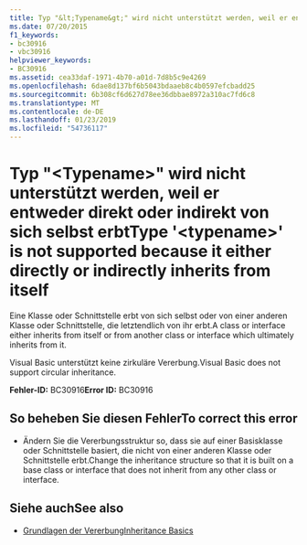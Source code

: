 ```yaml
---
title: Typ "&lt;Typename&gt;" wird nicht unterstützt werden, weil er entweder direkt oder indirekt von sich selbst erbt
ms.date: 07/20/2015
f1_keywords:
- bc30916
- vbc30916
helpviewer_keywords:
- BC30916
ms.assetid: cea33daf-1971-4b70-a01d-7d8b5c9e4269
ms.openlocfilehash: 6dae8d137bf6b5043bdaaeb8c4b0597efcbadd25
ms.sourcegitcommit: 6b308cf6d627d78ee36dbbae8972a310ac7fd6c8
ms.translationtype: MT
ms.contentlocale: de-DE
ms.lasthandoff: 01/23/2019
ms.locfileid: "54736117"
---
```

# <a name="type-lttypenamegt-is-not-supported-because-it-either-directly-or-indirectly-inherits-from-itself"></a><span data-ttu-id="6cf75-102">Typ "&lt;Typename&gt;" wird nicht unterstützt werden, weil er entweder direkt oder indirekt von sich selbst erbt</span><span class="sxs-lookup"><span data-stu-id="6cf75-102">Type '&lt;typename&gt;' is not supported because it either directly or indirectly inherits from itself</span></span>
<span data-ttu-id="6cf75-103">Eine Klasse oder Schnittstelle erbt von sich selbst oder von einer anderen Klasse oder Schnittstelle, die letztendlich von ihr erbt.</span><span class="sxs-lookup"><span data-stu-id="6cf75-103">A class or interface either inherits from itself or from another class or interface which ultimately inherits from it.</span></span>  
  
 <span data-ttu-id="6cf75-104">Visual Basic unterstützt keine zirkuläre Vererbung.</span><span class="sxs-lookup"><span data-stu-id="6cf75-104">Visual Basic does not support circular inheritance.</span></span>  
  
 <span data-ttu-id="6cf75-105">**Fehler-ID:** BC30916</span><span class="sxs-lookup"><span data-stu-id="6cf75-105">**Error ID:** BC30916</span></span>  
  
## <a name="to-correct-this-error"></a><span data-ttu-id="6cf75-106">So beheben Sie diesen Fehler</span><span class="sxs-lookup"><span data-stu-id="6cf75-106">To correct this error</span></span>  
  
-   <span data-ttu-id="6cf75-107">Ändern Sie die Vererbungsstruktur so, dass sie auf einer Basisklasse oder Schnittstelle basiert, die nicht von einer anderen Klasse oder Schnittstelle erbt.</span><span class="sxs-lookup"><span data-stu-id="6cf75-107">Change the inheritance structure so that it is built on a base class or interface that does not inherit from any other class or interface.</span></span>  
  
## <a name="see-also"></a><span data-ttu-id="6cf75-108">Siehe auch</span><span class="sxs-lookup"><span data-stu-id="6cf75-108">See also</span></span>
- [<span data-ttu-id="6cf75-109">Grundlagen der Vererbung</span><span class="sxs-lookup"><span data-stu-id="6cf75-109">Inheritance Basics</span></span>](../../visual-basic/programming-guide/language-features/objects-and-classes/inheritance-basics.md)
